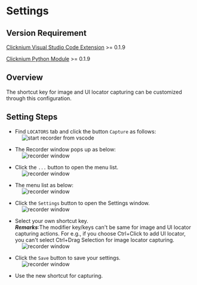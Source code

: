 
# Settings

## Version Requirement
[Clicknium Visual Studio Code Extension](https://marketplace.visualstudio.com/items?itemName=ClickCorp.clicknium) >= 0.1.9

[Clicknium Python Module](https://pypi.org/project/clicknium/) >= 0.1.9

## Overview

The shortcut key for image and UI locator capturing can be customized through this configuration.

## Setting Steps

- Find `LOCATORS` tab and click the button `Capture` as follows:  
&emsp; ![start recorder from vscode](../../img/start_recorder_from_vscode.png)

- The Recorder window pops up as below:  
&emsp;  ![recorder window](../../img/recorder_main.png)  

- Click the `...` button to open the menu list.  
&emsp;  ![recorder window](../../img/recorder_menu_button.png)

- The menu list as below:  
&emsp;  ![recorder window](../../img/recorder_menu_list.png)

- Click the `Settings` button to open the Settings window.  
&emsp;  ![recorder window](../../img/recorder_settings_button.png)

- Select your own shortcut key.  
***Remarks***:The modifier key/keys can't be same for image and UI locator capturing actions. For e.g., if you choose Ctrl+Click to add UI locator, you can't select Ctrl+Drag Selection for image locator capturing.      
&emsp;  ![recorder window](../../img/recorder_settings_selection.png)

- Click the `Save` button to save your settings.  
&emsp;  ![recorder window](../../img/recorder_settings_save.png)

- Use the new shortcut for capturing.  